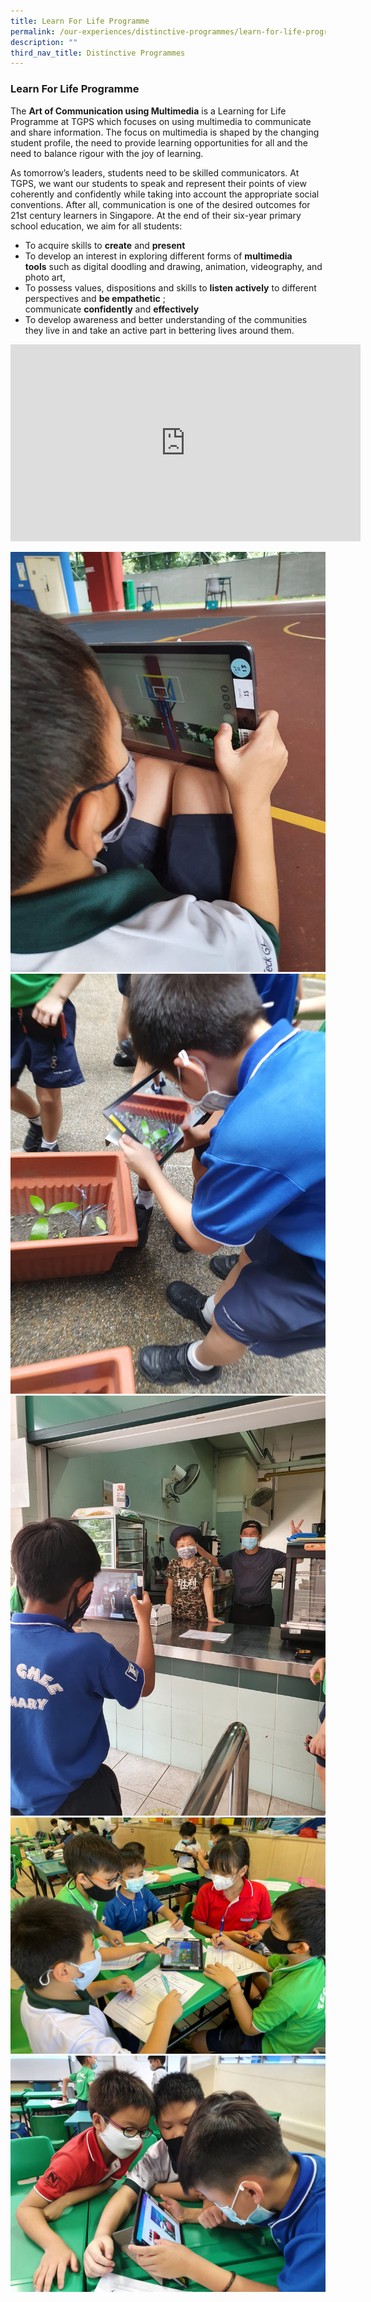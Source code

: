 ```yaml
---
title: Learn For Life Programme
permalink: /our-experiences/distinctive-programmes/learn-for-life-programme/
description: ""
third_nav_title: Distinctive Programmes
---
```

### **Learn For Life Programme**
The **Art of Communication using Multimedia** is a Learning for Life Programme at TGPS which focuses on using multimedia to communicate and share information. The focus on multimedia is shaped by the changing student profile, the need to provide learning opportunities for all and the need to balance rigour with the joy of learning.

As tomorrow’s leaders, students need to be skilled communicators. At TGPS, we want our students to speak and represent their points of view coherently and confidently while taking into account the appropriate social conventions. After all, communication is one of the desired outcomes for 21st century learners in Singapore. At the end of their six-year primary school education, we aim for all students:

*   To acquire skills to **create** and **present**
*   To develop an interest in exploring different forms of **multimedia tools** such as digital doodling and drawing, animation, videography, and photo art,
*   To possess values, dispositions and skills to **listen actively** to different perspectives and **be empathetic** ; communicate **confidently** and **effectively**
*   To develop awareness and better understanding of the communities they live in and take an active part in bettering lives around them.

<div class="bp-youtube">
	<iframe width="560" height="315" src="https://www.youtube.com/embed/3dFta5bL3nY" title="YouTube video player" frameborder="0" allow="accelerometer; autoplay; clipboard-write; encrypted-media; gyroscope; picture-in-picture; web-share" allowfullscreen></iframe>
</div>

![](/images/LLP%206.jpeg)
![](/images/LLP%207.jpeg)
![](/images/LLP%203.jpeg)
![](/images/LLP%204.jpeg)
![](/images/LLP%205.jpeg)